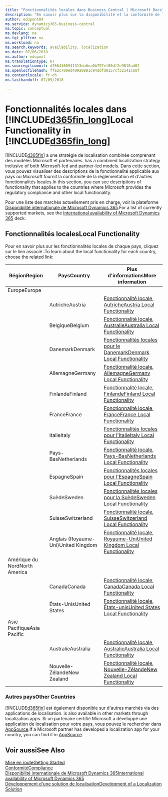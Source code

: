 ```yaml
---
title: "Fonctionnalités locales dans Business Central | Microsoft Docs"
description: "En savoir plus sur la disponibilité et la conformité de la réglementation locaux de Dynamics 365 Business Central."
author: edupont04
ms.service: dynamics365-business-central
ms.topic: conceptual
ms.devlang: na
ms.tgt_pltfrm: na
ms.workload: na
ms.search.keywords: availability, localization
ms.date: 07/06/2018
ms.author: edupont
ms.translationtype: HT
ms.sourcegitcommit: d7664360941313da6ea0b797ef00df2e9810ad62
ms.openlocfilehash: ffe2c700ed409a0881c94ddfd0157cf32141c60f
ms.contentlocale: fr-ch
ms.lasthandoff: 07/09/2018

---
```

# <a name="local-functionality-in-included365finlongincludesd365finlongmdmd"></a><span data-ttu-id="acfcc-103">Fonctionnalités locales dans [!INCLUDE[d365fin_long](includes/d365fin_long_md.md)]</span><span class="sxs-lookup"><span data-stu-id="acfcc-103">Local Functionality in [!INCLUDE[d365fin_long](includes/d365fin_long_md.md)]</span></span>
[!INCLUDE[d365fin](includes/d365fin_md.md)]<span data-ttu-id="acfcc-104"> a une stratégie de localisation combinée comprenant des modèles Microsoft et partenaires.</span><span class="sxs-lookup"><span data-stu-id="acfcc-104"> has a combined localization strategy inclusive of both Microsoft-led and partner-led models.</span></span> <span data-ttu-id="acfcc-105">Dans cette section, vous pouvez visualiser des descriptions de la fonctionnalité applicable aux pays où Microsoft fournit la conformité de la réglementation et d'autres fonctionnalités locales.</span><span class="sxs-lookup"><span data-stu-id="acfcc-105">In this section, you can see descriptions of functionality that applies to the countries where Microsoft provides the regulatory compliance and other local functionality.</span></span>  

<span data-ttu-id="acfcc-106">Pour une liste des marchés actuellement pris en charge, voir la plateforme [Disponibilité internationale de Microsoft Dynamics 365](https://docs.microsoft.com/en-us/dynamics365/get-started/availability).</span><span class="sxs-lookup"><span data-stu-id="acfcc-106">For a list of currently supported markets, see the [International availability of Microsoft Dynamics 365](https://docs.microsoft.com/en-us/dynamics365/get-started/availability) deck.</span></span>  

## <a name="local-functionality"></a><span data-ttu-id="acfcc-107">Fonctionnalités locales</span><span class="sxs-lookup"><span data-stu-id="acfcc-107">Local Functionality</span></span>
<span data-ttu-id="acfcc-108">Pour en savoir plus sur les fonctionnalités locales de chaque pays, cliquez sur le lien associé :</span><span class="sxs-lookup"><span data-stu-id="acfcc-108">To learn about the local functionality for each country, choose the related link:</span></span>

| <span data-ttu-id="acfcc-109">Région</span><span class="sxs-lookup"><span data-stu-id="acfcc-109">Region</span></span> | <span data-ttu-id="acfcc-110">Pays</span><span class="sxs-lookup"><span data-stu-id="acfcc-110">Country</span></span> | <span data-ttu-id="acfcc-111">Plus d'informations</span><span class="sxs-lookup"><span data-stu-id="acfcc-111">More information</span></span> |
| --- | --- |--- |
| <span data-ttu-id="acfcc-112">Europe</span><span class="sxs-lookup"><span data-stu-id="acfcc-112">Europe</span></span> |  | |
|        | <span data-ttu-id="acfcc-113">Autriche</span><span class="sxs-lookup"><span data-stu-id="acfcc-113">Austria</span></span> | [<span data-ttu-id="acfcc-114">Fonctionnalité locale, Autriche</span><span class="sxs-lookup"><span data-stu-id="acfcc-114">Austria Local Functionality</span></span>](localfunctionality/austria/austria-local-functionality.md) |
|        | <span data-ttu-id="acfcc-115">Belgique</span><span class="sxs-lookup"><span data-stu-id="acfcc-115">Belgium</span></span> |  [<span data-ttu-id="acfcc-116">Fonctionnalité locale, Australie</span><span class="sxs-lookup"><span data-stu-id="acfcc-116">Australia Local Functionality</span></span>](localfunctionality/belgium/belgium-local-functionality.md) |
|        | <span data-ttu-id="acfcc-117">Danemark</span><span class="sxs-lookup"><span data-stu-id="acfcc-117">Denmark</span></span> | [<span data-ttu-id="acfcc-118">Fonctionnalités locales pour le Danemark</span><span class="sxs-lookup"><span data-stu-id="acfcc-118">Denmark Local Functionality</span></span>](localfunctionality/denmark/denmark-local-functionality.md) |
|        | <span data-ttu-id="acfcc-119">Allemagne</span><span class="sxs-lookup"><span data-stu-id="acfcc-119">Germany</span></span> | [<span data-ttu-id="acfcc-120">Fonctionnalité locale, Allemagne</span><span class="sxs-lookup"><span data-stu-id="acfcc-120">Germany Local Functionality</span></span>](localfunctionality/germany/germany-local-functionality.md) |
|        | <span data-ttu-id="acfcc-121">Finlande</span><span class="sxs-lookup"><span data-stu-id="acfcc-121">Finland</span></span> | [<span data-ttu-id="acfcc-122">Fonctionnalité locale, Finlande</span><span class="sxs-lookup"><span data-stu-id="acfcc-122">Finland Local Functionality</span></span>](localfunctionality/finland/finland-local-functionality.md) |
|        | <span data-ttu-id="acfcc-123">France</span><span class="sxs-lookup"><span data-stu-id="acfcc-123">France</span></span> | [<span data-ttu-id="acfcc-124">Fonctionnalité locale, France</span><span class="sxs-lookup"><span data-stu-id="acfcc-124">France Local Functionality</span></span>](localfunctionality/france/france-local-functionality.md) |
|        | <span data-ttu-id="acfcc-125">Italie</span><span class="sxs-lookup"><span data-stu-id="acfcc-125">Italy</span></span> | [<span data-ttu-id="acfcc-126">Fonctionnalités locales pour l'Italie</span><span class="sxs-lookup"><span data-stu-id="acfcc-126">Italy Local Functionality</span></span>](localfunctionality/italy/italy-local-functionality.md) |
|        | <span data-ttu-id="acfcc-127">Pays-Bas</span><span class="sxs-lookup"><span data-stu-id="acfcc-127">Netherlands</span></span> | [<span data-ttu-id="acfcc-128">Fonctionnalité locale, Pays-Bas</span><span class="sxs-lookup"><span data-stu-id="acfcc-128">Netherlands Local Functionality</span></span>](localfunctionality/netherlands/netherlands-local-functionality.md) |
|        | <span data-ttu-id="acfcc-129">Espagne</span><span class="sxs-lookup"><span data-stu-id="acfcc-129">Spain</span></span> | [<span data-ttu-id="acfcc-130">Fonctionnalités locales pour l'Espagne</span><span class="sxs-lookup"><span data-stu-id="acfcc-130">Spain Local Functionality</span></span>](localfunctionality/spain/spain-local-functionality.md) |
|        | <span data-ttu-id="acfcc-131">Suède</span><span class="sxs-lookup"><span data-stu-id="acfcc-131">Sweden</span></span> | [<span data-ttu-id="acfcc-132">Fonctionnalités locales pour la Suède</span><span class="sxs-lookup"><span data-stu-id="acfcc-132">Sweden Local Functionality</span></span>](localfunctionality/sweden/sweden-local-functionality.md) |
|        | <span data-ttu-id="acfcc-133">Suisse</span><span class="sxs-lookup"><span data-stu-id="acfcc-133">Switzerland</span></span> | [<span data-ttu-id="acfcc-134">Fonctionnalité locale, Suisse</span><span class="sxs-lookup"><span data-stu-id="acfcc-134">Switzerland Local Functionality</span></span>](localfunctionality/switzerland/switzerland-local-functionality.md) |
|        | <span data-ttu-id="acfcc-135">Anglais (Royaume-Uni)</span><span class="sxs-lookup"><span data-stu-id="acfcc-135">United Kingdom</span></span> | [<span data-ttu-id="acfcc-136">Fonctionnalité locale, Royaume-Uni</span><span class="sxs-lookup"><span data-stu-id="acfcc-136">United Kingdom Local Functionality</span></span>](localfunctionality/unitedkingdom/united-kingdom-local-functionality.md) |
| <span data-ttu-id="acfcc-137">Amérique du Nord</span><span class="sxs-lookup"><span data-stu-id="acfcc-137">North America</span></span> |       |  |
|               | <span data-ttu-id="acfcc-138">Canada</span><span class="sxs-lookup"><span data-stu-id="acfcc-138">Canada</span></span>|[<span data-ttu-id="acfcc-139">Fonctionnalité locale, Canada</span><span class="sxs-lookup"><span data-stu-id="acfcc-139">Canada Local Functionality</span></span>](localfunctionality/canada/canada-local-functionality.md) |
|               | <span data-ttu-id="acfcc-140">États-Unis</span><span class="sxs-lookup"><span data-stu-id="acfcc-140">United States</span></span>|[<span data-ttu-id="acfcc-141">Fonctionnalité locale, États-unis</span><span class="sxs-lookup"><span data-stu-id="acfcc-141">United States Local Functionality</span></span>](localfunctionality/unitedstates/united-states-local-functionality.md) |
| <span data-ttu-id="acfcc-142">Asie Pacifique</span><span class="sxs-lookup"><span data-stu-id="acfcc-142">Asia Pacific</span></span> |       |  |
|        | <span data-ttu-id="acfcc-143">Australie</span><span class="sxs-lookup"><span data-stu-id="acfcc-143">Australia</span></span> | [<span data-ttu-id="acfcc-144">Fonctionnalité locale, Australie</span><span class="sxs-lookup"><span data-stu-id="acfcc-144">Australia Local Functionality</span></span>](localfunctionality/australia/australia-local-functionality.md) |
|        | <span data-ttu-id="acfcc-145">Nouvelle-Zélande</span><span class="sxs-lookup"><span data-stu-id="acfcc-145">New Zealand</span></span> | [<span data-ttu-id="acfcc-146">Fonctionnalité locale, Nouvelle-Zélande</span><span class="sxs-lookup"><span data-stu-id="acfcc-146">New Zealand Local Functionality</span></span>](localfunctionality/newzealand/new-zealand-local-functionality.md) |

### <a name="other-countries"></a><span data-ttu-id="acfcc-147">Autres pays</span><span class="sxs-lookup"><span data-stu-id="acfcc-147">Other Countries</span></span>
[!INCLUDE[d365fin](includes/d365fin_md.md)]<span data-ttu-id="acfcc-148"> est également disponible sur d'autres marchés via des applications de localisation.</span><span class="sxs-lookup"><span data-stu-id="acfcc-148"> is also available in other markets through localization apps.</span></span> <span data-ttu-id="acfcc-149">Si un partenaire certifié Microsoft a développé une application de localisation pour votre pays, vous pouvez le rechercher dans [AppSource](https://appsource.microsoft.com/en-us/product/dynamics-365-business-central/).</span><span class="sxs-lookup"><span data-stu-id="acfcc-149">If a Microsoft partner has developed a localization app for your country, you can find it in [AppSource](https://appsource.microsoft.com/en-us/product/dynamics-365-business-central/).</span></span>

## <a name="see-also"></a><span data-ttu-id="acfcc-150">Voir aussi</span><span class="sxs-lookup"><span data-stu-id="acfcc-150">See Also</span></span>
[<span data-ttu-id="acfcc-151">Mise en route</span><span class="sxs-lookup"><span data-stu-id="acfcc-151">Getting Started</span></span>](product-get-started.md)  
[<span data-ttu-id="acfcc-152">Conformité</span><span class="sxs-lookup"><span data-stu-id="acfcc-152">Compliance</span></span>](compliance/compliance-overview.md)  
[<span data-ttu-id="acfcc-153">Disponibilité internationale de Microsoft Dynamics 365</span><span class="sxs-lookup"><span data-stu-id="acfcc-153">International availability of Microsoft Dynamics 365</span></span>](https://docs.microsoft.com/en-us/dynamics365/get-started/availability)  
[<span data-ttu-id="acfcc-154">Développement d'une solution de localisation</span><span class="sxs-lookup"><span data-stu-id="acfcc-154">Development of a Localization Solution</span></span>](/dynamics365/business-central/dev-itpro/developer/readiness/readiness-develop-localization)  

